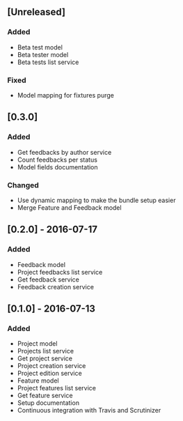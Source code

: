 ## [Unreleased]
### Added
* Beta test model
* Beta tester model
* Beta tests list service

### Fixed
* Model mapping for fixtures purge

## [0.3.0]
### Added
* Get feedbacks by author service
* Count feedbacks per status
* Model fields documentation

### Changed
* Use dynamic mapping to make the bundle setup easier
* Merge Feature and Feedback model

## [0.2.0] - 2016-07-17
### Added
* Feedback model
* Project feedbacks list service
* Get feedback service
* Feedback creation service

## [0.1.0] - 2016-07-13
### Added
* Project model
* Projects list service
* Get project service
* Project creation service
* Project edition service
* Feature model
* Project features list service
* Get feature service
* Setup documentation
* Continuous integration with Travis and Scrutinizer

